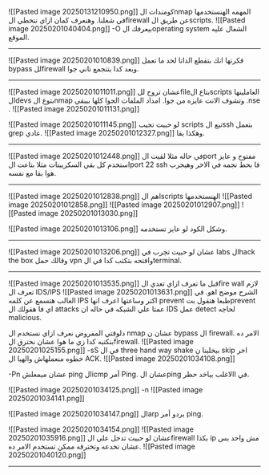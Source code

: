 ![[Pasted image 20250131210950.png]]
كومندات الnmap المهمه الهنستخدمها في شغلنا.
وهنعرف كمان ازاي نتخطي الfirewall عن طريق الscripts.
![[Pasted image 20250201040404.png]]
-O
بيعرفك الoperating system الشغال عليه الموقع.

-------------------------------------------------------------------------------
![[Pasted image 20250201010839.png]]
فكرتها انك بتقطع الداتا لحد ما تعمل bypass للfirewall وبعد كدا بتتجمع تاني جوا.

-------------------------------------------------------------------------------
![[Pasted image 20250201011011.png]]
عشان تروح للfileبتاع الscripts العاملينها الdevs بتوع الnmap وتشوف الانت عايزه من جوا.
امداد الملفات الجوا كلها بيبقي .nse .
![[Pasted image 20250201011131.png]]

![[Pasted image 20250201011145.png]]
لو حبيت تجيب scripts تبع الssh بتعمل grep عادي.
![[Pasted image 20250201012327.png]]
وهكذا بقا.


-------------------------------------------------------------------------------
![[Pasted image 20250201012448.png]]
في حاله مثلا لقيت الport مفتوح و عايز استخدم كل بقي السكريبتات مثلا بتاعت الport 22 ssh
فا بحط نجمه في الاخر وهيجرب هوا بقا مع نفسه.

-------------------------------------------------------------------------------
![[Pasted image 20250201012838.png]]
اهم الscripts الهنستخدمها 
![[Pasted image 20250201012858.png]]
![[Pasted image 20250201012907.png]]
![[Pasted image 20250201013030.png]]

![[Pasted image 20250201013106.png]]
وشكل الكود لو عايز تستخدمه.


-------------------------------------------------------------------------------


![[Pasted image 20250201013206.png]]
عشان لو حبيت تجرب في labs الhack the box وقالك حمل vpn وافتحه بتكتب كدا في الterminal.

-------------------------------------------------------------------------------
![[Pasted image 20250201013535.png]]
قبل ما تعرف ازاي تعدي الfire wall لازم تعرف ال IDS/IPS 
![[Pasted image 20250201013631.png]]
الشرح موضح اهو. 
في الغالب هتسمع عن كلمه IPS اكتر وساعتها اعرف انها prevent 
طبعا هتقول بتprevent اي فا هقولك ال attacks عمتا علي الشبكه في حاله ان IDS عمل detect لحاجه malicious.

دلوقتي المفروض نعرف ازاي نستخدم ال nmap عشان ن bypass ال firewall.
الامر ده بنكتبه كدا زي ما هوا عشان نخترق الfirewall. 
![[Pasted image 20250201025155.png]]
-sS 
في ال  three hand way shake بيخلينا ن skip اخر خطوه منعملهاش والهيا ال ACK.
![[Pasted image 20250201034108.png]]

-Pn
عشان ميمعلش  ping الicmp أمر Ping. عشان الping في االاغلب بياخد حظر.

![[Pasted image 20250201034125.png]]
-n ![[Pasted image 20250201034141.png]]

![[Pasted image 20250201034147.png]]
الarp بردو أمر ping.

![[Pasted image 20250201034154.png]]
![[Pasted image 20250201035916.png]]
عشان لو حبيت تدخل علي الfirewall بكذا ip مش واحد بس عشان تخدعه وتخترقه ممكن تستخدم الامر ده.
![[Pasted image 20250201040120.png]]


-------------------------------------------------------------------------------
